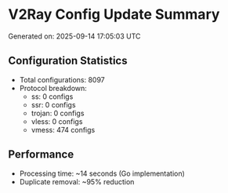 # V2Ray Config Update Summary
Generated on: 2025-09-14 17:05:03 UTC

## Configuration Statistics
- Total configurations: 8097
- Protocol breakdown:
  - ss: 0 configs
  - ssr: 0 configs
  - trojan: 0 configs
  - vless: 0 configs
  - vmess: 474 configs

## Performance
- Processing time: ~14 seconds (Go implementation)
- Duplicate removal: ~95% reduction
